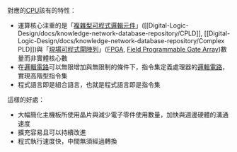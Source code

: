 對應的[CPU](Digital-Logic-Design/docs/knowledge-network-database-repository/CPU.md)該有的特性：

- 運算核心注重的是「[複雜型可程式邏輯元件](Digital-Logic-Design/docs/knowledge-network-database-repository/複雜型可程式邏輯元件.md)」([[Digital-Logic-Design/docs/knowledge-network-database-repository/CPLD]], [[Digital-Logic-Design/docs/knowledge-network-database-repository/Complex PLD]])與「[現場可程式閘陣列](Digital-Logic-Design/docs/knowledge-network-database-repository/現場可程式閘陣列.md)」([FPGA](Digital-Logic-Design/docs/knowledge-network-database-repository/FPGA.md), [Field Programmable Gate Array](Digital-Logic-Design/docs/knowledge-network-database-repository/Field%20Programmable%20Gate%20Array.md))數量而非實體核心數
- 在[邏輯電路](Digital-Logic-Design/docs/knowledge-network-database-repository/邏輯電路.md)可以無限增加與無限制的條件下，指令集定義處理器的[邏輯電路](Digital-Logic-Design/docs/knowledge-network-database-repository/邏輯電路.md)，實現高階型指令集
- 程式語言即是組合語言，也就是程式語言即是指令集

這樣的好處：

- 大幅簡化主機板所使用晶片與減少電子零件使用數量，加快與週邊硬體的溝通速度
- 擴充容易且可以持續改進
- 程式執行速度快，中間無須經過轉換
